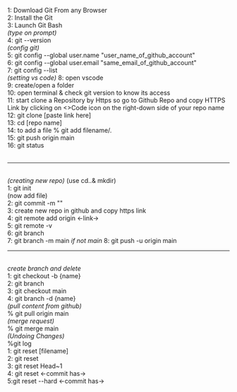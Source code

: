 1: Download Git From any Browser<br> 
2: Install the Git<br>
3: Launch Git Bash<br>
<i>(type on prompt)</i>
<br>
4:  git --version<br>
<i>(config git)</i><br>
5:  git config --global user.name "user_name_of_github_account"<br>
6:  git config --global user.email "same_email_of_github_account"<br>
7:  git config --list<br>
<i>(setting vs code)</i>
8:  open vscode<br>
9:  create/open a folder<br>
10: open terminal & check git version to know its access<br>
11: start clone a Repository by Https so go to Github Repo and copy HTTPS Link by clicking on <>Code icon on the right-down side of your repo name<br>
12: git clone [paste link here] <br>
13: cd [repo name]<br>
14: to add a file % git add filename/.<br>
15: git push origin main<br>
16: git status<br>
<br>
<hr>
<br>
<i>(creating new repo)</i> (use cd..& mkdir)<br>
1:  git init<br>
(now add file)<br>
2:  git commit -m ""<br>
3:  create new repo in github and copy https link<br>
4:  git remote add origin <-link-><br>
5:  git remote -v<br>
6:  git branch<br>
7:  git branch -m main <i>if not main</i>
8:  git push -u origin main
<br>
<hr><br>
<i>create branch and delete </i><br>
1: git checkout -b {name}<br>
2: git branch<br>
3: git checkout main<br>
4: git branch -d {name}<br>
<i>(pull content from github)</i><br>
%  git pull origin main<br>
<i>(merge request)</i><br>
%  git merge main<br>
<i>(Undoing Changes)</i><br>
%git log<br>
1: git reset [filename]<br>
2: git reset<br>
3: git reset Head~1<br>
4: git reset <-commit has-><br>
5:git reset --hard <-commit has->

